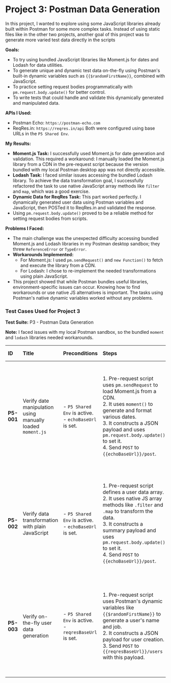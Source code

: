 # Project 3: Postman Data Generation

In this project, I wanted to explore using some JavaScript libraries already built within Postman for some more complex tasks. 
Instead of using static files like in the other two projects, another goal of this project was to generate more varied test data directly in the scripts

**Goals:**
*   To try using bundled JavaScript libraries like Moment.js for dates and Lodash for data utilities.
*   To generate unique and dynamic test data on-the-fly using Postman's built-in dynamic variables such as `{{$randomFirstName}}`, combined with JavaScript.
*   To practice setting request bodies programmatically with `pm.request.body.update()` for better control.
*   To write tests that could handle and validate this dynamically generated and manipulated data.

**APIs I Used:**
*   Postman Echo: `https://postman-echo.com`
*   ReqRes.in: `https://reqres.in/api`
    Both were configured using base URLs in the `P5 Shared Env`.

**My Results:**
*   **Moment.js Task:** I successfully used Moment.js for date generation and validation. This required a workaround: I manually loaded the Moment.js library from a CDN in the pre-request script because the version bundled with my local Postman desktop app was not directly accessible.
*   **Lodash Task:** I faced similar issues accessing the bundled Lodash library. To achieve the data transformation goal, I successfully refactored the task to use native JavaScript array methods like `filter` and `map`, which was a good exercise.
*   **Dynamic Data for ReqRes Task:** This part worked perfectly. I dynamically generated user data using Postman variables and JavaScript, then POSTed it to ReqRes.in and validated the response.
*   Using `pm.request.body.update()` proved to be a reliable method for setting request bodies from scripts.

**Problems I Faced:**
*   The main challenge was the unexpected difficulty accessing bundled Moment.js and Lodash libraries in my Postman desktop sandbox; they threw `ReferenceError` or `TypeError`.
*   **Workarounds Implemented:**
    *   For Moment.js: I used `pm.sendRequest()` and `new Function()` to fetch and execute the library from a CDN.
    *   For Lodash: I chose to re-implement the needed transformations using plain JavaScript.
*   This project showed that while Postman bundles useful libraries, environment-specific issues can occur. Knowing how to find workarounds or use native JS alternatives is important. The tasks using Postman's native dynamic variables worked without any problems.

### Test Cases Used for Project 3

**Test Suite:** P3 - Postman Data Generation

**Note:** I faced issues with my local Postman sandbox, so the bundled `moment` and `lodash` libraries needed workarounds.

| ID | Title | Preconditions | Steps | Expected Results |
| :- | :- | :- | :- | :- |
| **P5-001** | Verify date manipulation using manually loaded `moment.js` | - `P5 Shared Env` is active.<br>- `echoBaseUrl` is set. | 1. Pre-request script uses `pm.sendRequest` to load Moment.js from a CDN.<br>2. It uses `moment()` to generate and format various dates.<br>3. It constructs a JSON payload and uses `pm.request.body.update()` to set it.<br>4. Send `POST` to `{{echoBaseUrl}}/post`. | 1. Status is `200 OK`.<br>2. `json` field in the response contains the payload.<br>3. All date fields in the response match the values and formats generated by the pre-request script. |
| **P5-002** | Verify data transformation with plain JavaScript | - `P5 Shared Env` is active.<br>- `echoBaseUrl` is set. | 1. Pre-request script defines a user data array.<br>2. It uses native JS array methods like `.filter` and `.map` to transform the data.<br>3. It constructs a summary payload and uses `pm.request.body.update()` to set it.<br>4. Send `POST` to `{{echoBaseUrl}}/post`. | 1. Status is `200 OK`.<br>2. `json` field in the response contains the payload.<br>3. All fields in the response match the data transformed by the pre-request script. |
| **P5-003** | Verify on-the-fly user data generation | - `P5 Shared Env` is active.<br>- `reqresBaseUrl` is set. | 1. Pre-request script uses Postman's dynamic variables like `{{$randomFirstName}}` to generate a user's name and job.<br>2. It constructs a JSON payload for user creation.<br>3. Send `POST` to `{{reqresBaseUrl}}/users` with this payload. | 1. Status is `201 Created`.<br>2. `name` and `job` in the response match the dynamically generated values.<br>3. The response contains an `id` and `createdAt` timestamp. |